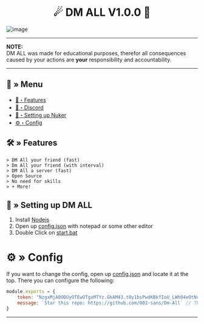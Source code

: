 <h1 align="center">
  ☄ DM ALL V1.0.0 📨
</h1>


![image](https://user-images.githubusercontent.com/99873347/198711683-6627b664-1ea5-4118-8f47-7bd968f03b83.png)

---
**NOTE:** \
DM ALL was made for educational purposes, therefor all consequences caused by your actions are **your** responsibility and accountability.

---
## <a id="menu"></a>🔱 » Menu

- [🔰・Features](#features)
- [🌌・Discord](https://discord.gg/qXM2j4BmCu)
- [🎉・Setting up Nuker](#setup)
- [⚙・Config](#config)

## <a id="features"></a>🛠 » Features

```
> DM All your friend (fast)
> Dm All your friend (with interval)
> DM All a server (fast)
> Open Source
> No need for skills
> + More!
```

## <a id="setup"></a> 📁 » Setting up DM ALL

1. Install [Nodejs](https://nodejs.org/)
2. Open up [config.json](https://github.com/002-sans/Dm-All/blob/main/config.json) with notepad or some other editor
3. Double Click on [start.bat](https://github.com/002-sans/Dm-All/blob/main/start.bat)

# <a id="config"></a>⚙ » Config

If you want to change the config, open up [config.json](https://github.com/002-sans/Dm-All/blob/main/config.json) and locate it at the top. There you can configure the following:

```js
module.exports = {
    token: "NzgxMjA0ODUyOTEwOTgxMTYz.GkAM43.t0y1bsPwdKBkfIoU_LWh04eOtNcekjPbCFwRz0", // place your token like example
    message: `Star this repo: https://github.com/002-sans/Dm-All` // The message to send
}
```

---
